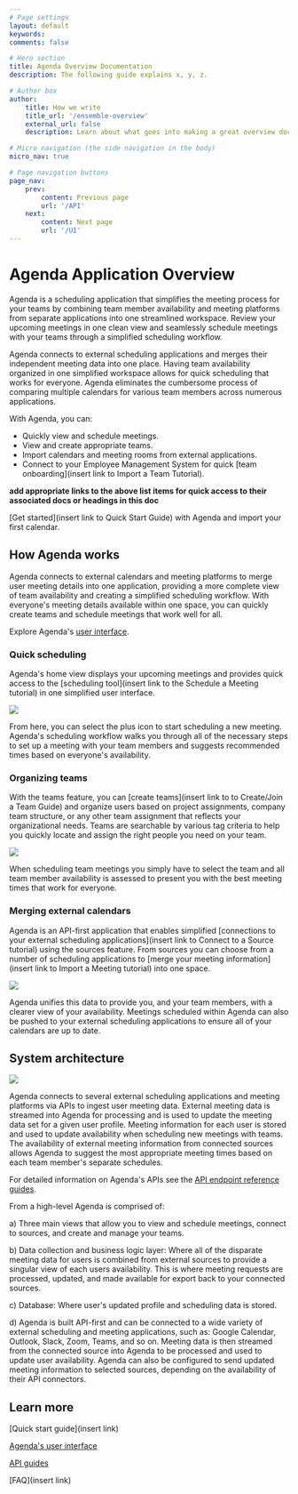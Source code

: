 ```yaml
---
# Page settings
layout: default
keywords:
comments: false

# Hero section
title: Agenda Overview Documentation
description: The following guide explains x, y, z.

# Author box
author:
    title: How we write
    title_url: '/ensemble-overview'
    external_url: false
    description: Learn about what goes into making a great overview document.

# Micro navigation (the side navigation in the body)
micro_nav: true

# Page navigation buttons
page_nav:
    prev:
        content: Previous page
        url: '/API'
    next:
        content: Next page
        url: '/UI'
---
```

<!-- Write the documenation content here -->

# Agenda Application Overview

Agenda is a scheduling application that simplifies the meeting process for your teams by combining team member availability and meeting platforms from separate applications into one streamlined workspace. Review your upcoming meetings in one clean view and seamlessly schedule meetings with your teams through a simplified scheduling workflow.

Agenda connects to external scheduling applications and merges their independent meeting data into one place. Having team availability organized in one simplified workspace allows for quick scheduling that works for everyone. Agenda eliminates the cumbersome process of comparing multiple calendars for various team members across numerous applications.

With Agenda, you can:

- Quickly view and schedule meetings.
- View and create appropriate teams.
- Import calendars and meeting rooms from external applications.
- Connect to your Employee Management System for quick [team onboarding](insert link to Import a Team Tutorial).

**add appropriate links to the above list items for quick access to their associated docs or headings in this doc**

[Get started](insert link to Quick Start Guide) with Agenda and import your first calendar.
  
## How Agenda works

Agenda connects to external calendars and meeting platforms to merge user meeting details into one application, providing a more complete view of team availability and creating a simplified scheduling workflow. With everyone's meeting details available within one space, you can quickly create teams and schedule meetings that work well for all.

Explore Agenda's [user interface](UI.md).

### Quick scheduling

Agenda's home view displays your upcoming meetings and provides quick access to the [scheduling tool](insert link to the Schedule a Meeting tutorial) in one simplified user interface. 

![](images/overview-home-view.png)

From here, you can select the plus icon to start scheduling a new meeting. Agenda's scheduling workflow walks you through all of the necessary steps to set up a meeting with your team members and suggests recommended times based on everyone's availability.

### Organizing teams

With the teams feature, you can [create teams](insert link to to Create/Join a Team Guide) and organize users based on project assignments, company team structure, or any other team assignment that reflects your organizational needs. Teams are searchable by various tag criteria to help you quickly locate and assign the right people you need on your team. 

![](images/overview-team-view.png)

When scheduling team meetings you simply have to select the team and all team member availability is assessed to present you with the best meeting times that work for everyone.

### Merging external calendars

Agenda is an API-first application that enables simplified [connections to your external scheduling applications](insert link to Connect to a Source tutorial) using the sources feature. From sources you can choose from a number of scheduling applications to [merge your meeting information](insert link to Import a Meeting tutorial) into one space. 

![](images/overview-sources-view.png)

Agenda unifies this data to provide you, and your team members, with a clearer view of your availability. Meetings scheduled within Agenda can also be pushed to your external scheduling applications to ensure all of your calendars are up to date.

## System architecture

![](images/overview-system-architecture.png)

Agenda connects to several external scheduling applications and meeting platforms via APIs to ingest user meeting data. External meeting data is streamed into Agenda for processing and is used to update the meeting data set for a given user profile. Meeting information for each user is stored and used to update availability when scheduling new meetings with teams. The availability of external meeting information from connected sources allows Agenda to suggest the most appropriate meeting times based on each team member's separate schedules.

For detailed information on Agenda's APIs see the [API endpoint reference guides](API.md).

From a high-level Agenda is comprised of:

a) Three main views that allow you to view and schedule meetings, connect to sources, and create and manage your teams.

b) Data collection and business logic layer: Where all of the disparate meeting data for users is combined from external sources to provide a singular view of each users availability. This is where meeting requests are processed, updated, and made available for export back to your connected sources.

c) Database: Where user's updated profile and scheduling data is stored.

d) Agenda is built API-first and can be connected to a wide variety of external scheduling and meeting applications, such as: Google Calendar, Outlook, Slack, Zoom, Teams, and so on. Meeting data is then streamed from the connected source into Agenda to be processed and used to update user availability. Agenda can also be configured to send updated meeting information to selected sources, depending on the availability of their API connectors.

## Learn more

[Quick start guide](insert link)

[Agenda's user interface](UI.md)

[API guides](API.md)

[FAQ](insert link)
